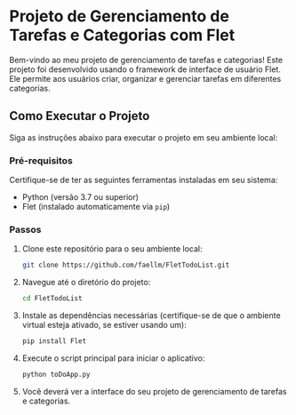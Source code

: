 # Projeto de Gerenciamento de Tarefas e Categorias com Flet

Bem-vindo ao meu projeto de gerenciamento de tarefas e categorias! Este projeto foi desenvolvido usando o framework de interface de usuário Flet. Ele permite aos usuários criar, organizar e gerenciar tarefas em diferentes categorias.

## Como Executar o Projeto

Siga as instruções abaixo para executar o projeto em seu ambiente local:

### Pré-requisitos

Certifique-se de ter as seguintes ferramentas instaladas em seu sistema:

- Python (versão 3.7 ou superior)
- Flet (instalado automaticamente via `pip`)

### Passos

1. Clone este repositório para o seu ambiente local:

   ```bash
   git clone https://github.com/faellm/FletTodoList.git
   ```

2. Navegue até o diretório do projeto:

   ```bash
   cd FletTodoList
   ```

3. Instale as dependências necessárias (certifique-se de que o ambiente virtual esteja ativado, se estiver usando um):

   ```bash
   pip install Flet
   ```

4. Execute o script principal para iniciar o aplicativo:

   ```bash
   python toDoApp.py
   ```


5. Você deverá ver a interface do seu projeto de gerenciamento de tarefas e categorias.
